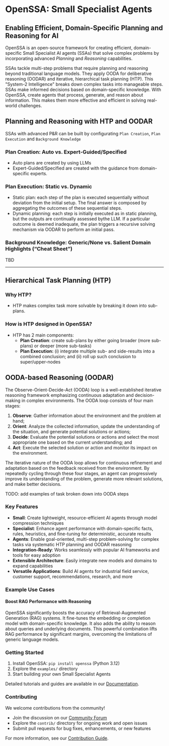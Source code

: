 # <!-- markdownlint-disable MD013 MD043 -->

# OpenSSA: Small Specialist Agents

## Enabling Efficient, Domain-Specific Planning and Reasoning for AI

OpenSSA is an open-source framework for creating efficient, domain-specific Small Specialist AI agents (SSAs) that solve complex problems by incorporating advanced *Planning* and *Reasoning* capabilities.


SSAs tackle multi-step problems that require planning and reasoning beyond traditional language models. They apply OODA for deliberative reasoning (OODAR) and iterative, hierarchical task planning (HTP). This "System-2 Intelligence" breaks down complex tasks into manageable steps. SSAs make informed decisions based on domain-specific knowledge. With OpenSSA, create agents that process, generate, and reason about information. This makes them more effective and efficient in solving real-world challenges.


## Planning and Reasoning with HTP and OODAR
SSAs with advanced P&R can be built by configurating `Plan Creation`, `Plan Execution` and `Background Knowledge`

### Plan Creation: Auto vs. Expert-Guided/Specified
- Auto plans are created by using LLMs
- Expert-Guided/Specified are created with the guidance from domain-specific experts.

### Plan Execution: Static vs. Dynamic
- Static plan: each step of the plan is executed sequentially without deviation from the initial setup. The final answer is composed by aggregating the outcomes of these sequential steps. 
- Dynamic planning: each step is initially executed as in static planning, but the outputs are continually assessed bythe LLM. If a particular outcome is deemed inadequate, the plan triggers a recursive solving mechanism via OODAR to perform an initial pass. 

### Background Knowledge: Generic/None vs. Salient Domain Highlights (“Cheat Sheet”)
TBD


----
## Hierarchical Task Planning (HTP) 
### Why HTP? 
- HTP makes complex task more solvable by breaking it down into sub-plans.
### How is HTP designed in OpenSSA?

- HTP has 2 main components:
    - **Plan Creation**: create sub-plans by either going broader (more sub-plans) or deeper (more sub-tasks)
    - **Plan Execution:**  (i) integrate multiple sub- and side-results into a combined conclusion; and (ii) roll up such conclusion to super/upper-nodes 


## OODA-based Reasoning (OODAR)
The Observe-Orient-Decide-Act (OODA) loop is a well-established iterative reasoning framework emphasizing continuous adaptation and decision-making in complex environments. The OODA loop consists of four main stages:

1. **Observe**: Gather information about the environment and the problem at hand;
2. **Orient**: Analyze the collected information, update the understanding of the situation, and generate potential solutions or actions;
3. **Decide**: Evaluate the potential solutions or actions and select the most appropriate one based on the current understanding; and
4. **Act**: Execute the selected solution or action and monitor its impact on the environment.

The iterative nature of the OODA loop allows for continuous refinement and adaptation based on the feedback received from the environment. By repeatedly cycling through these four stages, an agent can progressively improve its understanding of the problem, generate more relevant solutions, and make better decisions.

TODO: add examples of task broken down into OODA steps

### Key Features

- **Small**: Create lightweight, resource-efficient AI agents through model compression techniques
- **Specialist**: Enhance agent performance with domain-specific facts, rules, heuristics, and fine-tuning for deterministic, accurate results
- **Agents**: Enable goal-oriented, multi-step problem-solving for complex tasks via systematic HTP planning and OODAR reasoning
- **Integration-Ready**: Works seamlessly with popular AI frameworks and tools for easy adoption
- **Extensible Architecture**: Easily integrate new models and domains to expand capabilities
- **Versatile Applications**: Build AI agents for industrial field service, customer support, recommendations, research, and more

### Example Use Cases

#### Boost RAG Performance with Reasoning

OpenSSA significantly boosts the accuracy of Retrieval-Augmented Generation (RAG) systems. It fine-tunes the embedding or completion model with domain-specific knowledge. It also adds the ability to reason about queries and underlying documents. This powerful combination lifts RAG performance by significant margins, overcoming the limitations of generic language models.


### Getting Started

1. Install OpenSSA: `pip install openssa` (Python 3.12)
2. Explore the `examples/` directory
3. Start building your own Small Specialist Agents

Detailed tutorials and guides are available in our [Documentation](https://aitomatic.github.io/openssa).

### Contributing

We welcome contributions from the community!

- Join the discussion on our [Community Forum](https://github.com/aitomatic/openssa/discussions)
- Explore the `contrib/` directory for ongoing work and open issues
- Submit pull requests for bug fixes, enhancements, or new features

For more information, see our [Contribution Guide](CONTRIBUTING.md).
